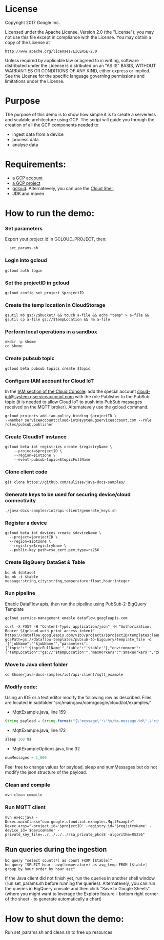 # License

Copyright 2017 Google Inc.

Licensed under the Apache License, Version 2.0 (the "License");
you may not use this file except in compliance with the License.
You may obtain a copy of the License at

    http://www.apache.org/licenses/LICENSE-2.0

Unless required by applicable law or agreed to in writing, software
distributed under the License is distributed on an "AS IS" BASIS,
WITHOUT WARRANTIES OR CONDITIONS OF ANY KIND, either express or implied.
See the License for the specific language governing permissions and
limitations under the License.

# Purpose
The purpose of this demo is to show how simple it is to create a serverless and scalable architecture using GCP.
The script will guide you through the creation of all the GCP components needed to:
- ingest data from a device
- process data
- analyse data

# Requirements:
- [a GCP account](https://cloud.google.com/free/)
- [a GCP project](https://cloud.google.com/resource-manager/docs/creating-managing-projects#creating_a_project)
- [gcloud](https://cloud.google.com/sdk/downloads). Alternatevely, you can use the [Cloud Shell](https://cloud.google.com/shell/docs/starting-cloud-shell)
- JDK and maven

# How to run the demo:

### Set parameters
Export yout project id in GCLOUD_PROJECT, then:
```shell
. set_params.sh
```

### Login into gcloud
```shell
gcloud auth login
```

### Set the projectID in gcloud
```shell
gcloud config set project $projectID
```

### Create the temp location in CloudStorage
```shell
gsutil mb gs://$bucket/ && touch a-file && echo "temp" > a-file && gsutil cp a-file gs://$tempLocation && rm a-file
```

### Perform local operations in a sandbox
```shell
mkdir -p $home
cd $home
```

### Create pubsub topic
```shell
gcloud beta pubsub topics create $topic
```

### Configure IAM account for Cloud IoT

In the [IAM section of the Cloud Console](https://console.cloud.google.com/iam-admin/iam): add the special account cloud-iot@system.gserviceaccount.com with the role Publisher to the PubSub topic (it is needed to allow Cloud IoT to push into PubSub messages received on the MQTT broker). Alternatevely use the gcloud command.
```shell
gcloud projects add-iam-policy-binding $projectID \
--member serviceAccount:cloud-iot@system.gserviceaccount.com --role roles/pubsub.publisher
```

### Create CloudIoT instance
```shell
gcloud beta iot registries create $registryName \
    --project=$projectID \
    --region=$iotzone \
    --event-pubsub-topic=$topicFullName
```

### Clone client code
```shell
git clone https://github.com/aulisse/java-docs-samples/
```

### Generate keys to be used for securing device/cloud connectivity
```shell
./java-docs-samples/iot/api-client/generate_keys.sh
```

### Register a device
```shell
gcloud beta iot devices create $deviceName \
  --project=$projectID \
  --region=$iotzone \
  --registry=$registryName \
  --public-key path=rsa_cert.pem,type=rs256
```

### Create BigQuery DataSet & Table
```shell
bq mk $dataset
bq mk -t $table message:string,city:string,temperature:float,hour:integer
```

### Run pipeline

Enable DataFlow apis, then run the pipeline using PubSub-2-BigQuery Template
```shell
gcloud service-management enable dataflow.googleapis.com
```

```shell
curl -X POST -H "Content-Type: application/json" -H "Authorization: Bearer $(gcloud auth print-access-token)" https://dataflow.googleapis.com/v1b3/projects/$projectID/templates:launch?gcsPath=gs://dataflow-templates/pubsub-to-bigquery/template_file -d  '{"jobName":"'$jobName'","parameters":{"topic":"'$topicFullName'","table":"'$table'"},"environment":{"tempLocation":"gs://'$tempLocation'","maxWorkers":"'$maxWorkers'","zone":"'$dataflowzone'"}}'
```

### Move to Java client folder
```shell
cd $home/java-docs-samples/iot/api-client/mqtt_example
```

### Modify code:

Using an IDE or a text editor modify the following row as described. Files are located in subfolder 'src/main/java/com/google/cloud/iot/examples/'

* MqttExample.java, line 159 
```java
String payload = String.format("{\"message\":\"%s/%s-message-%d\",\"city\":\"Milan\",\"temperature\":\""+(20+new java.util.Random().nextDouble()*5)+"\",\"hour\":\""+(new java.util.Random().nextInt(24))+"\"}", options.registryId, options.deviceId, i);
```
* MqttExample.java, line 172 
```java
sleep 300 ms 
```
* MqttExampleOptions.java, line 32
```java
numMessages = 1_000
```

Feel free to change values for payload, sleep and numMessages but do not modify the json structure of the payload.

### Clean and compile 
```shell
mvn clean compile
```

### Run MQTT client
```shell
mvn exec:java -Dexec.mainClass="com.google.cloud.iot.examples.MqttExample" -Dexec.args="-project_id='$projectID' -registry_id='$registryName' -device_id='$deviceName' -private_key_file=../../../../rsa_private_pkcs8 -algorithm=RS256"
```

## Run queries during the ingestion
```shell
bq query "select count(*) as count FROM [$table]"
bq query "SELECT hour, avg(temperature) as avg_temp FROM [$table] group by hour order by hour asc"
```
If the Java client did not finish yet, run the queries in another shell window (run set_params.sh before running the queries). Alternatevely, you can run the queries in BigQuery console and then click "Save to Google Sheets" (where you might want to leverage the Explore feature - bottom right corner of the sheet - to generate automatically a chart)

# How to shut down the demo:
Run set_params.sh and clean.sh to free up resources
